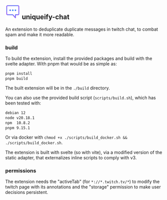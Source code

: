 ## ![img](https://raw.githubusercontent.com/MalTeeez/uniqueify-chat/9814f96ed475ecc77341adec34cc0acd2a76753c/static/chat-48.png) uniqueify-chat

An extension to deduplicate duplicate messages in twitch chat, to combat spam and make it more readable.

### build
To build the extension, install the provided packages and build with the svelte adapter. With pnpm that would be as simple as:
```
pnpm install
pnpm build
``` 
The built extension will be in the `./build` directory.

You can also use the provided build script (`scripts/build.sh`), which has been tested with: 
```
debian 12
node v20.18.1
npm  10.8.2
pnpm 9.15.1
```

Or via docker with `chmod +x ./scripts/build_docker.sh && ./scripts/build_docker.sh`.

The extension is built with svelte (so with vite), via a modified version of the static adapter, that externalizes inline scripts to comply with v3.

### permissions
The extension needs the "activeTab" (for `*://*.twitch.tv/*`) to modify the twitch page with its annotations and the "storage" permission to make user decisions persistent.